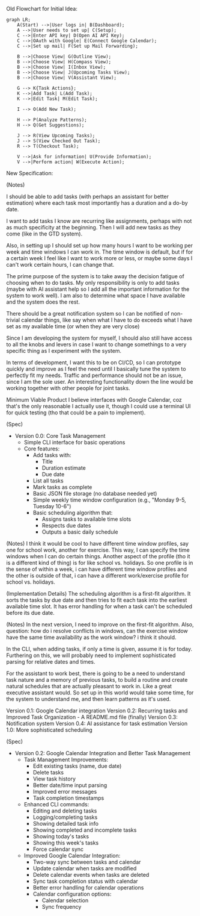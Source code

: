 Old Flowchart for Initial Idea:

```mermaid
graph LR;
    A(Start) -->|User logs in| B(Dashboard);
    A -->|User needs to set up| C(Setup);
    C -->|Enter API key| D(Open AI API Key);
    C -->|OAuth with Google| E(Connect Google Calendar);
    C -->|Set up mail| F(Set up Mail Forwarding);

    B -->|Choose View| G(Outline View);
    B -->|Choose View| H(Compass View);
    B -->|Choose View| I(Inbox View);
    B -->|Choose View| J(Upcoming Tasks View);
    B -->|Choose View| V(Assistant View);
    
    G --> K{Task Actions};
    K -->|Add Task| L(Add Task);
    K -->|Edit Task| M(Edit Task);

    I --> O(Add New Task);

    H --> P(Analyze Patterns);
    H --> Q(Get Suggestions);
    
    J --> R(View Upcoming Tasks);
    J --> S(View Checked Out Task);
    R --> T(Checkout Task);

    V -->|Ask for information| U(Provide Information);
    V -->|Perform action| W(Execute Action);
```

New Specification:

(Notes)

I should be able to add tasks (with perhaps an assistant for better estimation)
where each task most importantly has a duration and a do-by date.

I want to add tasks I know are recurring like assignments, perhaps with not
as much specificity at the beginning. Then I will add new tasks as they come 
(like in the GTD system). 

Also, in setting up I should set up how many hours I want to be working per week
and time windows I can work in. The time window is default, but if for a certain
week I feel like I want to work more or less, or maybe some days I can't 
work certain hours, I can change that. 

The prime purpose of the system is to take away the decision fatigue of choosing
when to do tasks. My only responsibility is only to add tasks (maybe with AI assistant 
help so I add all the important information for the system to work well). I am also
to determine what space I have available and the system does the rest.

There should be a great notification system so I can be notified of non-trivial
calendar things, like say when what I have to do exceeds what I have set as my
available time (or when they are very close)

Since I am developing the system for myself, I should also still have access to all 
the knobs and levers in case I want to change somethings to a very specific thing as I 
experiment with the system.

In terms of development, I want this to be on CI/CD, so I can prototype quickly and 
improve as I feel the need until I basically tune the system to perfectly fit my needs.
Traffic and performance should not be an issue, since I am the sole user. 
An interesting functionality down the line would be working together with other 
people for joint tasks. 

Minimum Viable Product I believe interfaces with Google Calendar, coz that's the only
reasonable I actually use it, though I could use a terminal UI for quick testing (tho that could be a pain to implement).

(Spec)

- Version 0.0: Core Task Management
  - Simple CLI interface for basic operations
  - Core features:
    - Add tasks with:
      - Title
      - Duration estimate
      - Due date
    - List all tasks
    - Mark tasks as complete
    - Basic JSON file storage (no database needed yet)
    - Simple weekly time window configuration (e.g., "Monday 9-5, Tuesday 10-6")
    - Basic scheduling algorithm that:
      - Assigns tasks to available time slots
      - Respects due dates
      - Outputs a basic daily schedule

(Notes)
I think it would be cool to have different time window profiles, say one for
school work, another for exercise. This way, I can specify the time windows when
I can do certain things. Another aspect of the profile (tho it is a different
kind of thing) is for like school vs. holidays. So one profile is in the sense
of within a week, i can have different time window profiles and the other is
outside of that, i can have a different work/exercise profile for school vs.
holidays.

(Implementation Details)
The scheduling algorithm is a first-fit algorithm. It sorts the tasks by due date
and then tries to fit each task into the earliest available time slot. It has
error handling for when a task can't be scheduled before its due date.

(Notes)
In the next version, I need to improve on the first-fit algorithm. 
Also, question: how do i resolve conflicts in windows, can the exercise window
have the same time availability as the work window? i think it should. 

In the CLI, when adding tasks, if only a time is given, assume it is for today.
Furthering on this, we will probably need to implement sophisticated parsing for
relative dates and times.

For the assistant to work best, there is going to be a need to understand
task nature and a memory of previous tasks, to build a routine and create
natural schedules that are actually pleasant to work in. Like a great
executive assistant would. So set up in this world would take some time, for 
the system to understand me, and then learn patterns as it's used.

Version 0.1: Google Calendar integration
Version 0.2: Recurring tasks and Improved Task Organization
    - A README.md file (finally)
Version 0.3: Notification system
Version 0.4: AI assistance for task estimation
Version 1.0: More sophisticated scheduling

(Spec)

- Version 0.2: Google Calendar Integration and Better Task Management
  - Task Management Improvements:
    - Edit existing tasks (name, due date)
    - Delete tasks
    - View task history
    - Better date/time input parsing
    - Improved error messages
    - Task completion timestamps
  - Enhanced CLI commands:
    - Editing and deleting tasks
    - Logging/completing tasks
    - Showing detailed task info
    - Showing completed and incomplete tasks
    - Showing today's tasks
    - Showing this week's tasks
    - Force calendar sync
  - Improved Google Calendar Integration:
    - Two-way sync between tasks and calendar
    - Update calendar when tasks are modified
    - Delete calendar events when tasks are deleted
    - Sync task completion status with calendar
    - Better error handling for calendar operations
    - Calendar configuration options:
      - Calendar selection
      - Sync frequency